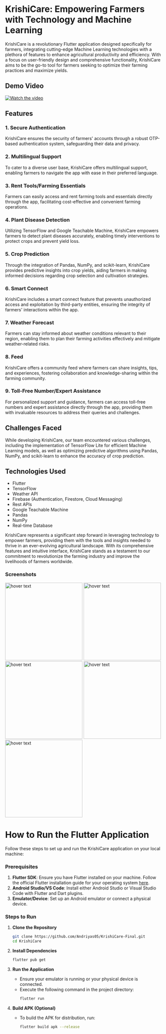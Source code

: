 # KrishiCare: Empowering Farmers with Technology and Machine Learning

KrishiCare is a revolutionary Flutter application designed specifically for farmers, integrating cutting-edge Machine Learning technologies with a plethora of features to enhance agricultural productivity and efficiency. With a focus on user-friendly design and comprehensive functionality, KrishiCare aims to be the go-to tool for farmers seeking to optimize their farming practices and maximize yields.

## Demo Video
[![Watch the video](https://img.youtube.com/vi/tnnmiYsJUhU/maxresdefault.jpg)](https://youtu.be/tnnmiYsJUhU)


## Features

### 1. Secure Authentication
KrishiCare ensures the security of farmers' accounts through a robust OTP-based authentication system, safeguarding their data and privacy.

### 2. Multilingual Support
To cater to a diverse user base, KrishiCare offers multilingual support, enabling farmers to navigate the app with ease in their preferred language.

### 3. Rent Tools/Farming Essentials
Farmers can easily access and rent farming tools and essentials directly through the app, facilitating cost-effective and convenient farming operations.

### 4. Plant Disease Detection
Utilizing TensorFlow and Google Teachable Machine, KrishiCare empowers farmers to detect plant diseases accurately, enabling timely interventions to protect crops and prevent yield loss.

### 5. Crop Prediction
Through the integration of Pandas, NumPy, and scikit-learn, KrishiCare provides predictive insights into crop yields, aiding farmers in making informed decisions regarding crop selection and cultivation strategies.

### 6. Smart Connect
KrishiCare includes a smart connect feature that prevents unauthorized access and exploitation by third-party entities, ensuring the integrity of farmers' interactions within the app.

### 7. Weather Forecast
Farmers can stay informed about weather conditions relevant to their region, enabling them to plan their farming activities effectively and mitigate weather-related risks.

### 8. Feed
KrishiCare offers a community feed where farmers can share insights, tips, and experiences, fostering collaboration and knowledge-sharing within the farming community.

### 9. Toll-Free Number/Expert Assistance
For personalized support and guidance, farmers can access toll-free numbers and expert assistance directly through the app, providing them with invaluable resources to address their queries and challenges.

## Challenges Faced
While developing KrishiCare, our team encountered various challenges, including the implementation of TensorFlow Lite for efficient Machine Learning models, as well as optimizing predictive algorithms using Pandas, NumPy, and scikit-learn to enhance the accuracy of crop prediction.

## Technologies Used
- Flutter
- TensorFlow
- Weather API
- Firebase (Authentication, Firestore, Cloud Messaging)
- Rest APIs
- Google Teachable Machine
- Pandas
- NumPy
- Real-time Database

KrishiCare represents a significant step forward in leveraging technology to empower farmers, providing them with the tools and insights needed to thrive in an ever-evolving agricultural landscape. With its comprehensive features and intuitive interface, KrishiCare stands as a testament to our commitment to revolutionize the farming industry and improve the livelihoods of farmers worldwide.

### Screenshots

<img src="https://github.com/Andriyas05/KrishiCare-Final/blob/main/s.jpg" width="250" title="hover text">

<img src="https://github.com/Andriyas05/KrishiCare-Final/blob/main/IMG_20210421_083435.jpg" width="250" title="hover text">

<img src="https://github.com/Andriyas05/KrishiCare-Final/blob/main/s.png" width="250" title="hover text">

<img src="https://github.com/Andriyas05/KrishiCare-Final/blob/main/s%20(1).jpg" width="250" title="hover text">

<img src="https://github.com/Andriyas05/KrishiCare-Final/blob/main/IMG_20210421_084044.jpg" width="250" title="hover text">


# How to Run the Flutter Application

Follow these steps to set up and run the KrishiCare application on your local machine:

### Prerequisites

1. **Flutter SDK**: Ensure you have Flutter installed on your machine. Follow the official Flutter installation guide for your operating system [here](https://flutter.dev/docs/get-started/install).
2. **Android Studio/VS Code**: Install either Android Studio or Visual Studio Code with Flutter and Dart plugins.
3. **Emulator/Device**: Set up an Android emulator or connect a physical device.

### Steps to Run

1. **Clone the Repository**
   ```sh
   git clone https://github.com/Andriyas05/KrishiCare-Final.git
   cd KrishiCare
   ```

2. **Install Dependencies**
   ```sh
   flutter pub get
   ```

3. **Run the Application**
   - Ensure your emulator is running or your physical device is connected.
   - Execute the following command in the project directory:
     ```sh
     flutter run
     ```

4. **Build APK (Optional)**
   - To build the APK for distribution, run:
     ```sh
     flutter build apk --release
     ```
